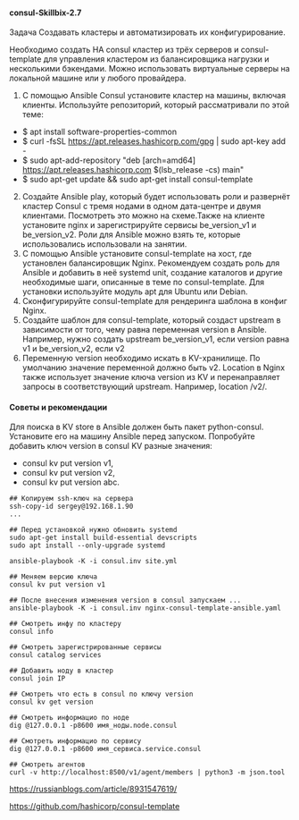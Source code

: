 #### consul-Skillbix-2.7

Задача
Создавать кластеры и автоматизировать их конфигурирование.

Необходимо создать HA consul кластер из трёх серверов и consul-template для управления кластером из балансировщика нагрузки и несколькими бэкендами.
Можно использовать виртуальные серверы на локальной машине или у любого провайдера.

1. С помощью Ansible Consul установите кластер на машины, включая клиенты.
Используйте репозиторий, который рассматривали по этой теме:

- $ apt install software-properties-common
- $ curl -fsSL https://apt.releases.hashicorp.com/gpg | sudo apt-key add -
- $ sudo apt-add-repository "deb [arch=amd64] https://apt.releases.hashicorp.com $(lsb_release -cs) main"
- $ sudo apt-get update && sudo apt-get install consul-template

2. Создайте Ansible play, который будет использовать роли и развернёт кластер Consul с тремя нодами в одном дата-центре и двумя клиентами. Посмотреть это можно на схеме.Также на клиенте установите nginx и зарегистрируйте сервисы be_version_v1 и be_version_v2. Роли для Ansible можно взять те, которые использовались использовали на занятии. 
3. С помощью Ansible установите consul-template на хост, где установлен балансировщик Nginx. Рекомендуем создать роль для Ansible и добавить в неё systemd unit, создание каталогов и другие необходимые шаги, описанные в теме по consul-template. Для установки используйте модуль apt для Ubuntu или Debian. 
4. Сконфигурируйте consul-template для рендеринга шаблона в конфиг Nginx.
5. Создайте шаблон для consul-template, который создаст upstream в зависимости от того, чему равна переменная version в Ansible. Например, нужно создать upstream be_version_v1, если version равна v1 и be_version_v2, если v2     
6. Переменную version необходимо искать в KV-хранилище. По умолчанию значение переменной должно быть v2.
Location в Nginx также использует значение ключа version из KV и перенаправляет запросы в соответствующий upstream. Например, location /v2/.

#### Советы и рекомендации
Для поиска в KV store в Ansible должен быть пакет python-consul. Установите его на машину Ansible перед запуском.
Попробуйте добавить ключ version в consul KV разные значения:
- consul kv put version v1,
- consul kv put version v2,
- consul kv put version abc.


```
## Копируем ssh-ключ на сервера
ssh-copy-id sergey@192.168.1.90
...

## Перед установкой нужно обновить systemd
sudo apt-get install build-essential devscripts
sudo apt install --only-upgrade systemd

ansible-playbook -K -i consul.inv site.yml

## Меняем версию ключа
consul kv put version v1

## После внесения изменения version в consul запускаем ...
ansible-playbook -K -i consul.inv nginx-consul-template-ansible.yaml

## Смотреть инфу по кластеру
consul info

## Смотреть зарегистрированные сервисы
consul catalog services

## Добавить ноду в кластер
consul join IP

## Смотреть что есть в consul по ключу version
consul kv get version

## Смотреть информацио по ноде 
dig @127.0.0.1 -p8600 имя_ноды.node.consul

## Смотреть информацио по сервису 
dig @127.0.0.1 -p8600 имя_сервиса.service.consul

## Смотреть агентов
curl -v http://localhost:8500/v1/agent/members | python3 -m json.tool

```

https://russianblogs.com/article/8931547619/

https://github.com/hashicorp/consul-template

